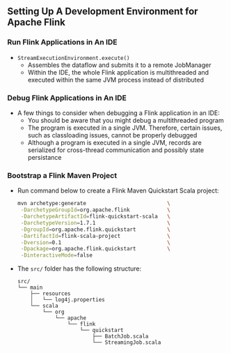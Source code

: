 ## Setting Up A Development Environment for Apache Flink

### Run Flink Applications in An IDE

- `StreamExecutionEnvironment.execute()`
  - Assembles the dataflow and submits it to a remote JobManager
  - Within the IDE, the whole Flink application is multithreaded and executed within the same JVM process instead of distributed

### Debug Flink Applications in An IDE

- A few things to consider when debugging a Flink application in an IDE:
  - You should be aware that you might debug a multithreaded program
  - The program is executed in a single JVM. Therefore, certain issues, such as classloading issues, cannot be properly debugged
  - Although a program is executed in a single JVM, records are serialized for cross-thread communication and possibly state persistance

### Bootstrap a Flink Maven Project

- Run command below to create a Flink Maven Quickstart Scala project:
  ```bash
  mvn archetype:generate                          \
   -DarchetypeGroupId=org.apache.flink            \
   -DarchetypeArtifactId=flink-quickstart-scala   \
   -DarchetypeVersion=1.7.1                       \
   -DgroupId=org.apache.flink.quickstart          \
   -DartifactId=flink-scala-project               \
   -Dversion=0.1                                  \
   -Dpackage=org.apache.flink.quickstart          \
   -DinteractiveMode=false
  ```
- The `src/` folder has the following structure:
  ```
  src/
  └── main
      ├── resources
      │   └── log4j.properties
      └── scala
          └── org
              └── apache
                  └── flink
                      └── quickstart
                          ├── BatchJob.scala
                          └── StreamingJob.scala
  ```